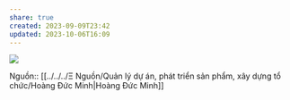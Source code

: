 ```yaml
---
share: true
created: 2023-09-09T23:42
updated: 2023-10-06T16:09
---
```

![](https://i.imgur.com/lE5pZFO.png)

Nguồn:: [[../../../Ξ Nguồn/Quản lý dự án, phát triển sản phẩm, xây dựng tổ chức/Hoàng Đức Minh|Hoàng Đức Minh]]
